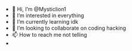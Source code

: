 - 👋 Hi, I’m @Mysticlion1
- 👀 I’m interested in everything
- 🌱 I’m currently learning idk
- 💞️ I’m looking to collaborate on coding hacking
- 📫 How to reach me not telling
- 

<!---
Mysticlion1/Mysticlion1 is a ✨ special ✨ repository because its `README.md` (this file) appears on your GitHub profile.
You can click the Preview link to take a look at your changes.
--->
